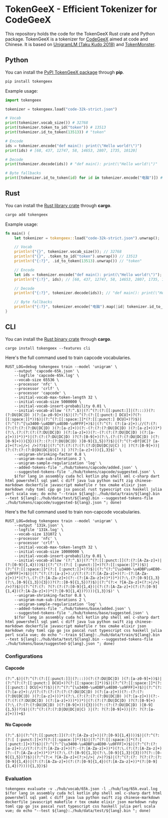 # TokenGeeX - Efficient Tokenizer for CodeGeeX

This repository holds the code for the TokenGeeX Rust crate and Python package. TokenGeeX is a tokenizer for [CodeGeeX](https://github.com/THUDM/Codegeex2) aimed at code and Chinese. It is based on [UnigramLM (Taku Kudo 2018)](https://arxiv.org/abs/1804.10959) and [TokenMonster](https://github.com/alasdairforsythe/tokenmonster).

## Python

You can install the [PyPI TokenGeeX package](https://pypi.org/project/tokengeex/) through **pip**.

```bash
pip install tokengeex
```

Example usage:

```python
import tokengeex

tokenizer = tokengeex.load("code-32k-strict.json")

# Vocab
print(tokenizer.vocab_size()) # 32768
print(tokenizer.token_to_id("token")) # 13513
print(tokenizer.id_to_token(13513)) # "token"

# Encode
ids = tokenizer.encode("def main(): print(\"Hello world!\")")
print(ids) # [68, 437, 12747, 58, 14653, 2807, 1735, 10120]

# Decode
print(tokenizer.decode(ids)) # "def main(): print(\"Hello world!\")"

# Byte fallbacks
print([tokenizer.id_to_token(id) for id in tokenizer.encode("电脑")]) # ["电", "<0xe8>", "<0x84>", "<0x91>"]
```

## Rust

You can install the [Rust library crate](https://crates.io/crates/tokengeex) through **cargo**.

```bash
cargo add tokengeex
```

Example usage:

```rust
fn main() {
    let tokenizer = tokengeex::load("code-32k-strict.json").unwrap();

    // Vocab
    println!("{}", tokenizer.vocab_size()); // 32768
    println!("{}", .token_to_id("token").unwrap()) // 13513
    println!("{:?}", .id_to_token(13513).unwrap()) // "token"

    // Encode
    let ids = tokenizer.encode("def main(): print(\"Hello world!\")");
    println!("{:?}", ids); // [68, 437, 12747, 58, 14653, 2807, 1735, 10120]

    // Decode
    println!("{:?}", tokenizer.decode(ids)); // "def main(): print(\"Hello world!\")"

    // Byte fallbacks
    println!("{:?}", tokenizer.encode("电脑").map(|id| tokenizer.id_to_token(id))); // ["电", "<0xe8>", "<0x84>", "<0x91>"]
}
```

## CLI

You can install the [Rust binary crate](https://crates.io/crates/tokengeex) through **cargo**.

```
cargo install tokengeex --features cli
```

Here's the full command used to train capcode vocabularies.

```shell
RUST_LOG=debug tokengeex train --model 'unigram' \
    --output 'capcode-65k.json' \
    --logfile 'capcode-65k.log' \
    --vocab-size 65536 \
    --processor 'nfc' \
    --processor 'crlf' \
    --processor 'capcode' \
    --initial-vocab-max-token-length 32 \
    --initial-vocab-size 5000000 \
    --initial-vocab-insert-probability 0.01 \
    --initial-vocab-allow '(?:^.$)|(?:^(?:(?:[[:punct:]]|(?:::))(?:(?:DU|DC|D) )(?:[a-z0-9]+))$)|(?:^(?:(?:[[:punct:] DCU]+)?(?:[[:space:]]*))$)|(?:^(?:[[:space:]]*(?:[[:punct:] DCU]+)?)$)|(?:^(?:^[\u3400-\u4DBF\u4E00-\u9FFF]+)$)|(?:^(?: (?:[a-z]+)://(?:(?:(?:(?:(?:(?:DU|DC|D) )(?:[a-z]+))(?:-(?:(?:(?:DU|DC|D) )(?:[a-z]+)))*)(?:\.(?:(?:(?:(?:DU|DC|D) )(?:[a-z]+))(?:-(?:(?:(?:DU|DC|D) )(?:[a-z]+)))*))*)|(?:(?:(?:DU|DC|D) )?(?:[0-9]+)(?:\.(?:(?:(?:DU|DC|D) )(?:[0-9]+))){3}))(?::(?:(?:DU|DC|D) )[0-9]{1,5})?)$)|(?:^(?:<D?[UC]? [a-z]+(?:>|/>| />)?)$)|(?:^(?:(?:(?:(?:(?:D|DU|DC|U|C) )| )?(?:[0-9]+))|(?:(?:(?:(?:D|DU|DC|U|C) )| )?(?:[a-z]+))){1,3}$)' \
    --unigram-shrinking-factor 0.8 \
    --unigram-num-sub-iterations 2 \
    --unigram-sample-regularization 'log' \
    --added-tokens-file './hub/tokens/capcode/added.json' \
    --suggested-tokens-file './hub/tokens/capcode/suggested.json' \
    $(for lang in assembly cuda hcl kotlin php shell xml c-sharp dart html powershell sql yaml c diff java lua python swift zig chinese-markdown dockerfile javascript makefile r tex cmake elixir json markdown ruby toml cpp go jsx pascal rust typescript css haskell julia perl scala vue; do echo "--train ${lang}:./hub/data/train/${lang}.bin --test ${lang}:./hub/data/test/${lang}.bin --suggested-tokens-file ./hub/tokens/capcode/suggested-${lang}.json "; done)
```

Here's the full command used to train non-capcode vocabularies.

```shell
RUST_LOG=debug tokengeex train --model 'unigram' \
    --output '131k.json' \
    --logfile '131k.log' \
    --vocab-size 131072 \
    --processor 'nfc' \
    --processor 'crlf' \
    --initial-vocab-max-token-length 32 \
    --initial-vocab-size 10000000 \
    --initial-vocab-insert-probability 0.01 \
    --initial-vocab-allow '(?:^.$)|(?:^(?:[[:punct:]](?:(?:[A-Za-z]+)|(?:[0-9]{1,4})))$)|(?:^(?:(?:[ [:punct:]]+)?(?:[[:space:]]*))$)|(?:^(?:[[:space:]]*(?:[ [:punct:]]+)?)$)|(?:^(?:^[\u3400-\u4DBF\u4E00-\u9FFF]+)$)|(?:^(?:(?:[a-z]+)://(?:(?:(?:[A-Za-z]+)(?:-(?:[A-Za-z]+))*)(?:\.(?:(?:[A-Za-z]+)(?:-(?:[A-Za-z]+))*))*)(?:\.(?:[0-9]{1,3}(?:\.[0-9]{1,3}){3}))?(?::[0-9]{1,5})?)$)|(?:^(?:< ?[A-Za-z]+(?:>|/>| />)?)$)|(?:^(?:(?: ?(?:(?:(?:[0-9]{1,4})|(?:(?:[A-Za-z]+)(?:(?:[0-9]{1,4})(?:[A-Za-z]+))*(?:[0-9]{1,4})?)))){1,3})$)' \
    --unigram-shrinking-factor 0.8 \
    --unigram-num-sub-iterations 2 \
    --unigram-sample-regularization 'log' \
    --added-tokens-file './hub/tokens/base/added.json' \
    --suggested-tokens-file './hub/tokens/base/suggested.json' \
    $(for lang in assembly cuda hcl kotlin php shell xml c-sharp dart html powershell sql yaml c diff java lua python swift zig chinese-markdown dockerfile javascript makefile r tex cmake elixir json markdown ruby toml cpp go jsx pascal rust typescript css haskell julia perl scala vue; do echo "--train ${lang}:./hub/data/train/${lang}.bin --test ${lang}:./hub/data/test/${lang}.bin --suggested-tokens-file ./hub/tokens/base/suggested-${lang}.json "; done)
```

### Configurations

#### Capcode

```regexp
(?:^.$)|(?:^(?:(?:[[:punct:]]|(?:::))(?:(?:DU|DC|D) )(?:[a-z0-9]+))$)|(?:^(?:(?:[[:punct:] DCU]+)?(?:[[:space:]]*))$)|(?:^(?:[[:space:]]*(?:[[:punct:] DCU]+)?)$)|(?:^(?:^[\u3400-\u4DBF\u4E00-\u9FFF]+)$)|(?:^(?: (?:[a-z]+)://(?:(?:(?:(?:(?:(?:DU|DC|D) )(?:[a-z]+))(?:-(?:(?:(?:DU|DC|D) )(?:[a-z]+)))*)(?:\.(?:(?:(?:(?:DU|DC|D) )(?:[a-z]+))(?:-(?:(?:(?:DU|DC|D) )(?:[a-z]+)))*))*)|(?:(?:(?:DU|DC|D) )?(?:[0-9]+)(?:\.(?:(?:(?:DU|DC|D) )(?:[0-9]+))){3}))(?::(?:(?:DU|DC|D) )[0-9]{1,5})?)$)|(?:^(?:(?:(?:D|DU|DC|U|C) )|(?: ?(?:[0-9]+))|(?: ?(?:[a-z]+)))+$)
```

#### No Capcode

```regexp
(?:^.$)|(?:^(?:[[:punct:]](?:(?:[A-Za-z]+)|(?:[0-9]{1,4})))$)|(?:^(?:(?:[ [:punct:]]+)?(?:[[:space:]]*))$)|(?:^(?:[[:space:]]*(?:[ [:punct:]]+)?)$)|(?:^(?:^[\u3400-\u4DBF\u4E00-\u9FFF]+)$)|(?:^(?:(?:[a-z]+)://(?:(?:(?:[A-Za-z]+)(?:-(?:[A-Za-z]+))*)(?:\.(?:(?:[A-Za-z]+)(?:-(?:[A-Za-z]+))*))*)(?:\.(?:[0-9]{1,3}(?:\.[0-9]{1,3}){3}))?(?::[0-9]{1,5})?)$)|(?:^(?:< ?[A-Za-z]+(?:>|/>| />)?)$)|(?:^(?:(?: ?(?:(?:(?:[0-9]{1,4})|(?:(?:[A-Za-z]+)(?:(?:[0-9]{1,4})(?:[A-Za-z]+))*(?:[0-9]{1,4})?)))){1,3})$)
```

### Evaluation

```shell
tokengeex evaluate -v ./hub/vocab/65k.json -l ./hub/log/65k.eval.log $(for lang in assembly cuda hcl kotlin php shell xml c-sharp dart html powershell sql yaml c diff java lua python swift zig chinese-markdown dockerfile javascript makefile r tex cmake elixir json markdown ruby toml cpp go jsx pascal rust typescript css haskell julia perl scala vue; do echo "--test ${lang}:./hub/data/test/${lang}.bin "; done)
```
